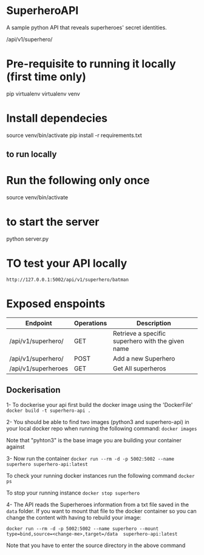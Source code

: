 # SuperheroAPI
A sample python API that reveals superheroes' secret identities.

/api/v1/superhero/<name>

# Pre-requisite to running it locally (first time only)
pip virtualenv
virtualenv venv

# Install dependecies
source venv/bin/activate
pip install -r requirements.txt

## to run locally
# Run the following only once
source venv/bin/activate
# to start the server
python server.py

# TO test your API locally
 `http://127.0.0.1:5002/api/v1/superhero/batman`

# Exposed enspoints
Endpoint  | Operations | Description
------------- | ----------------|----------
/api/v1/superhero/<superhero> | GET | Retrieve a specific superhero with the given name
/api/v1/superhero/<name> | POST | Add a new Superhero
/api/v1/superheroes | GET | Get All superheros

## Dockerisation

1- To dockerise your api first build the docker image using the 'DockerFile'
`docker build -t superhero-api .`

2- You should be able to find two images (python3 and superhero-api) in your local docker repo when running the following command: 
`docker images`

Note that "pyhton3" is the base image you are building your container against

3- Now run the container 
`docker run --rm -d -p 5002:5002 --name superhero superhero-api:latest`

To check your running docker instances run the following command 
`docker ps`

To stop your running instance
`docker stop superhero`

4- The API reads the Superheroes information from a txt file saved in the `data` folder. If you want to mount that file to the docker container so you can change the content with having to rebuild your image:

`docker run --rm -d -p 5002:5002 --name superhero --mount type=bind,source=<change-me>,target=/data  superhero-api:latest`

Note that you have to enter the source directory in the above command